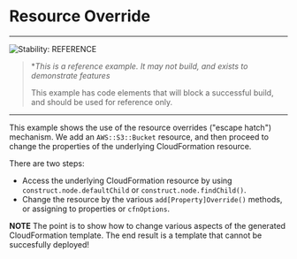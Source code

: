 # Resource Override
<!--BEGIN STABILITY BANNER-->
---

![Stability: REFERENCE](https://img.shields.io/badge/stability-Reference-informational.svg?style=for-the-badge)

> **This is a reference example. It may not build, and exists to demonstrate features*
>
> This example has code elements that will block a successful build, and should be used for reference only.

---
<!--END STABILITY BANNER-->

This example shows the use of the resource overrides ("escape hatch") mechanism.
We add an `AWS::S3::Bucket` resource, and then proceed to change the properties
of the underlying CloudFormation resource.

There are two steps:

* Access the underlying CloudFormation resource by using
  `construct.node.defaultChild` or `construct.node.findChild()`.
* Change the resource by the various `add[Property]Override()` methods,
  or assigning to properties or `cfnOptions`.

**NOTE** The point is to show how to change various aspects of the generated
CloudFormation template. The end result is a template that cannot be succesfully
deployed!
